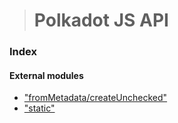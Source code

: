 > # Polkadot JS API

### Index

#### External modules

* ["fromMetadata/createUnchecked"](modules/_frommetadata_createunchecked_.md)
* ["static"](modules/_static_.md)